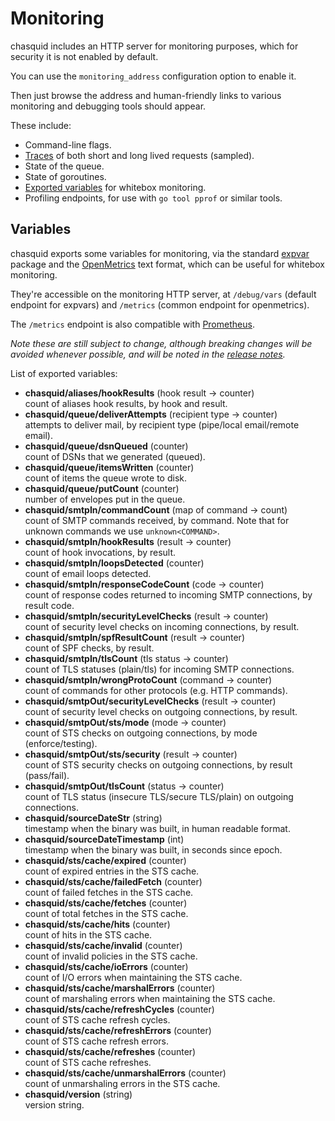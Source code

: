 
# Monitoring

chasquid includes an HTTP server for monitoring purposes, which for security
it is not enabled by default.

You can use the `monitoring_address` configuration option to enable it.

Then just browse the address and human-friendly links to various monitoring
and debugging tools should appear.

These include:

- Command-line flags.
- [Traces](https://godoc.org/golang.org/x/net/trace) of both short and long
  lived requests (sampled).
- State of the queue.
- State of goroutines.
- [Exported variables](#variables) for whitebox monitoring.
- Profiling endpoints, for use with `go tool pprof` or similar tools.


## Variables

chasquid exports some variables for monitoring, via the standard
[expvar](https://golang.org/pkg/expvar/) package and the
[OpenMetrics](https://openmetrics.io/) text format, which can be useful for
whitebox monitoring.

They're accessible on the monitoring HTTP server, at `/debug/vars` (default
endpoint for expvars) and `/metrics` (common endpoint for openmetrics).

<a name="prometheus"></a>
The `/metrics` endpoint is also compatible with
[Prometheus](https://prometheus.io/).

*Note these are still subject to change, although breaking changes will be
avoided whenever possible, and will be noted in the
[release notes](relnotes.md).*

List of exported variables:

- **chasquid/aliases/hookResults** (hook result -> counter)  
  count of aliases hook results, by hook and result.
- **chasquid/queue/deliverAttempts** (recipient type -> counter)  
  attempts to deliver mail, by recipient type (pipe/local email/remote email).
- **chasquid/queue/dsnQueued** (counter)  
  count of DSNs that we generated (queued).
- **chasquid/queue/itemsWritten** (counter)  
  count of items the queue wrote to disk.
- **chasquid/queue/putCount** (counter)  
  number of envelopes put in the queue.
- **chasquid/smtpIn/commandCount** (map of command -> count)  
  count of SMTP commands received, by command. Note that for unknown commands
  we use `unknown<COMMAND>`.
- **chasquid/smtpIn/hookResults** (result -> counter)  
  count of hook invocations, by result.
- **chasquid/smtpIn/loopsDetected** (counter)  
  count of email loops detected.
- **chasquid/smtpIn/responseCodeCount** (code -> counter)  
  count of response codes returned to incoming SMTP connections, by result
  code.
- **chasquid/smtpIn/securityLevelChecks** (result -> counter)  
  count of security level checks on incoming connections, by result.
- **chasquid/smtpIn/spfResultCount** (result -> counter)  
  count of SPF checks, by result.
- **chasquid/smtpIn/tlsCount** (tls status -> counter)  
  count of TLS statuses (plain/tls) for incoming SMTP connections.
- **chasquid/smtpIn/wrongProtoCount** (command -> counter)  
  count of commands for other protocols (e.g. HTTP commands).
- **chasquid/smtpOut/securityLevelChecks** (result -> counter)  
  count of security level checks on outgoing connections, by result.
- **chasquid/smtpOut/sts/mode** (mode -> counter)  
  count of STS checks on outgoing connections, by mode (enforce/testing).
- **chasquid/smtpOut/sts/security** (result -> counter)  
  count of STS security checks on outgoing connections, by result (pass/fail).
- **chasquid/smtpOut/tlsCount** (status -> counter)  
  count of TLS status (insecure TLS/secure TLS/plain) on outgoing connections.
- **chasquid/sourceDateStr** (string)  
  timestamp when the binary was built, in human readable format.
- **chasquid/sourceDateTimestamp** (int)  
  timestamp when the binary was built, in seconds since epoch.
- **chasquid/sts/cache/expired** (counter)  
  count of expired entries in the STS cache.
- **chasquid/sts/cache/failedFetch** (counter)  
  count of failed fetches in the STS cache.
- **chasquid/sts/cache/fetches** (counter)  
  count of total fetches in the STS cache.
- **chasquid/sts/cache/hits** (counter)  
  count of hits in the STS cache.
- **chasquid/sts/cache/invalid** (counter)  
  count of invalid policies in the STS cache.
- **chasquid/sts/cache/ioErrors** (counter)  
  count of I/O errors when maintaining the STS cache.
- **chasquid/sts/cache/marshalErrors** (counter)  
  count of marshaling errors when maintaining the STS cache.
- **chasquid/sts/cache/refreshCycles** (counter)  
  count of STS cache refresh cycles.
- **chasquid/sts/cache/refreshErrors** (counter)  
  count of STS cache refresh errors.
- **chasquid/sts/cache/refreshes** (counter)  
  count of STS cache refreshes.
- **chasquid/sts/cache/unmarshalErrors** (counter)  
  count of unmarshaling errors in the STS cache.
- **chasquid/version** (string)  
  version string.
